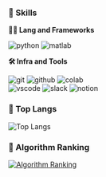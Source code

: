 ### 🦾 Skills
**🧑‍💻 Lang and Frameworks**
<!-- Oracle의 요청으로 Java 로고가 Simple Icons에서 삭제되었기에 대신 OpenJDK의 로고를 사용 -->

![python](https://img.shields.io/badge/python-3776AB.svg?&style=for-the-badge&logo=python&logoColor=white)
![matlab](https://img.shields.io/badge/Matlab-000000.svg?&style=for-the-badge) 

**🛠️ Infra and Tools**

![git](https://img.shields.io/badge/git-F05032.svg?&style=for-the-badge&logo=git&logoColor=white)
![github](https://img.shields.io/badge/github-181717.svg?&style=for-the-badge&logo=github&logoColor=white)
![colab](https://img.shields.io/badge/colab-F9AB00.svg?&style=for-the-badge&logo=googlecolab&logoColor=white)<br>
![vscode](https://img.shields.io/badge/vscode-007ACC.svg?&style=for-the-badge&logo=visualstudiocode&logoColor=white)
![slack](https://img.shields.io/badge/slack-4A154B.svg?&style=for-the-badge&logo=slack&logoColor=white)
![notion](https://img.shields.io/badge/notion-000000.svg?&style=for-the-badge&logo=notion&logoColor=white)


### 🚌 Top Langs

![Top Langs](https://github-readme-stats.vercel.app/api/top-langs/?username=juyeon0312&layout=compact)


### 🚩 Algorithm Ranking
[![Algorithm Ranking](https://mazassumnida.wtf/api/v2/generate_badge?boj=juyeon0312)](https://solved.ac/profile/juyeon0312)
